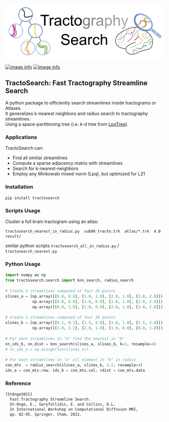
[![image info](./doc/_static/tractosearch_big_logo.svg)](https://github.com/StongeEtienne/tractosearch/)

[![image info](https://img.shields.io/pypi/v/tractosearch.svg)](https://pypi.python.org/pypi/tractosearch)
[![image info](https://img.shields.io/badge/License-BSD%202--Clause-blue.svg)](https://github.com/StongeEtienne/tractosearch/blob/master/LICENSE)

## TractoSearch: Fast Tractography Streamline Search
A python package to efficiently search streamlines inside tractograms or Atlases.  
It generalizes k-nearest neighbors and radius search to tractography streamlines.  
Using a space-partitioning tree (i.e. k-d tree from [LpqTree](https://github.com/StongeEtienne/lpqtree)).

### Applications
TractoSearch can:
- Find all similar streamlines
- Compute a sparse adjacency matrix with streamlines
- Search for k-nearest-neighbors
- Employ any Minkowski mixed-norm (Lpq), but optimized for L21

### Installation
```
pip install tractosearch
```

### Scripts Usage
Cluster a full brain tractogram using an atlas:
```
tractosearch_nearest_in_radius.py  sub00_tracto.trk  atlas/*.trk  4.0  result/
```
similar python scripts `tractosearch_all_in_radius.py` / `tractosearch_nearest.py`

### Python Usage
```python
import numpy as np
from tractosearch.search import knn_search, radius_search

# Create 3 streamlines composed of four 2D points
slines_a = [np.array([[0.0, 0.0], [1.0, 1.0], [2.0, 1.0], [3.0, 2.0]]),
            np.array([[0.0, 0.0], [1.0, 0.0], [1.0, 1.0], [2.0, 2.0]]),
            np.array([[0.0, 1.0], [1.0, 0.0], [2.0, 1.0], [3.0, 2.0]])]

# Create 2 streamlines composed of four 2D points
slines_b = [np.array([[0.1, 0.1], [1.5, 0.8], [1.8, 1.0], [2.5, 2.0]]),
            np.array([[3.0, 2.2], [2.0, 1.0], [1.0, 0.0], [0.0, 1.0]])]

# For each streamlines in "a" find the nearest in "b"
nn_ids_b, nn_dist = knn_search(slines_a, slines_b, k=1, resample=4)
# nn_ids_a = np.arange(len(slines_a))

# For each streamlines in "a" all element in "b" in radius
coo_mtx  = radius_search(slines_a, slines_b, 2.5, resample=4)
ids_a = coo_mtx.row; ids_b = coo_mtx.col; rdist = coo_mtx.data
```

### Reference
```
[StOnge2021]
  Fast Tractography Streamline Search.
  St-Onge, E., Garyfallidis, E. and Collins, D.L.
  In International Workshop on Computational Diffusion MRI,
  pp. 82-95. Springer, Cham, 2021.
```
